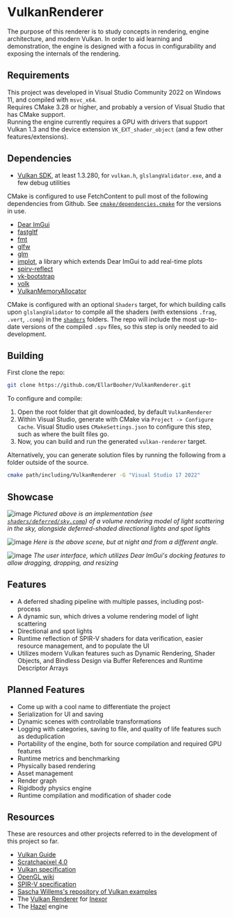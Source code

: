 # VulkanRenderer

The purpose of this renderer is to study concepts in rendering, engine architecture, and modern Vulkan. In order to aid learning and demonstration, the engine is designed with a focus in configurability and exposing the internals of the rendering.

## Requirements

This project was developed in Visual Studio Community 2022 on Windows 11, and compiled with `msvc_x64`.\
Requires CMake 3.28 or higher, and probably a version of Visual Studio that has CMake support.\
Running the engine currently requires a GPU with drivers that support Vulkan 1.3 and the device extension `VK_EXT_shader_object` (and a few other features/extensions).

## Dependencies

- [Vulkan SDK](https://vulkan.lunarg.com/), at least 1.3.280, for `vulkan.h`, `glslangValidator.exe`, and a few debug utilities

CMake is configured to use FetchContent to pull most of the following dependencies from Github. See [`cmake/dependencies.cmake`](cmake/dependencies.cmake) for the versions in use.

- [Dear ImGui](https://github.com/ocornut/imgui)
- [fastgltf](https://github.com/spnda/fastgltf.git)
- [fmt](https://github.com/fmtlib/fmt.git)
- [glfw](https://github.com/glfw/glfw.git)
- [glm](https://github.com/g-truc/glm.git)
- [implot](https://github.com/epezent/implot), a library which extends Dear ImGui to add real-time plots
- [spirv-reflect](https://github.com/KhronosGroup/SPIRV-Reflect.git)
- [vk-bootstrap](https://github.com/charles-lunarg/vk-bootstrap.git)
- [volk](https://github.com/zeux/volk.git)
- [VulkanMemoryAllocator](https://github.com/GPUOpen-LibrariesAndSDKs/VulkanMemoryAllocator.git)

CMake is configured with an optional `Shaders` target, for which building calls upon `glslangValidator` to compile all the shaders (with extensions `.frag`, `.vert`, `.comp`) in the [`shaders`](shaders) folders. The repo will include the most up-to-date versions of the compiled `.spv` files, so this step is only needed to aid development.

## Building

First clone the repo:

```bash
git clone https://github.com/EllarBooher/VulkanRenderer.git
```

To configure and compile:

1. Open the root folder that git downloaded, by default `VulkanRenderer`
2. Within Visual Studio, generate with CMake via `Project -> Configure Cache`. Visual Studio uses `CMakeSettings.json` to configure this step, such as where the built files go.
3. Now, you can build and run the generated `vulkan-renderer` target.

Alternatively, you can generate solution files by running the following from a folder outside of the source.

```bash
cmake path/including/VulkanRenderer -G "Visual Studio 17 2022"
```

## Showcase

![image](assets/screenshots/deferred_sunset.png)
*Pictured above is an implementation (see [`shaders/deferred/sky.comp`](shaders/deferred/sky.comp)) of a volume rendering model of light scattering in the sky, alongside deferred-shaded directional lights and spot lights*

![image](assets/screenshots/deferred_night.png)
*Here is the above scene, but at night and from a different angle.*

![image](assets/screenshots/interface.png)
*The user interface, which utilizes Dear ImGui's docking features to allow dragging, dropping, and resizing*

## Features

- A deferred shading pipeline with multiple passes, including post-process
- A dynamic sun, which drives a volume rendering model of light scattering
- Directional and spot lights
- Runtime reflection of SPIR-V shaders for data verification, easier resource management, and to populate the UI
- Utilizes modern Vulkan features such as Dynamic Rendering, Shader Objects, and Bindless Design via Buffer References and Runtime Descriptor Arrays

## Planned Features

- Come up with a cool name to differentiate the project
- Serialization for UI and saving
- Dynamic scenes with controllable transformations
- Logging with categories, saving to file, and quality of life features such as deduplication
- Portability of the engine, both for source compilation and required GPU features
- Runtime metrics and benchmarking
- Physically based rendering
- Asset management
- Render graph
- Rigidbody physics engine
- Runtime compilation and modification of shader code

## Resources

These are resources and other projects referred to in the development of this project so far.

- [Vulkan Guide](https://vkguide.dev/)
- [Scratchapixel 4.0](https://www.scratchapixel.com/index.html)
- [Vulkan specification](https://registry.khronos.org/vulkan/specs/1.3-extensions/html/vkspec.html)
- [OpenGL wiki](https://www.khronos.org/opengl/wiki/Core_Language_(GLSL))
- [SPIR-V specification](https://registry.khronos.org/SPIR-V/specs/unified1/SPIRV.html)
- [Sascha Willems's repository of Vulkan examples](https://github.com/SaschaWillems/Vulkan)
- The [Vulkan Renderer](https://github.com/inexorgame/vulkan-renderer) for [Inexor](https://inexor.org/)
- The [Hazel](https://github.com/TheCherno/Hazel) engine
